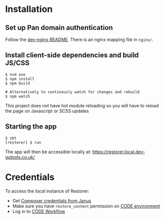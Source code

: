 # Installation

## Set up Pan domain authentication
Follow the [dev-nginx README](https://github.com/guardian/dev-nginx). There is an nginx mapping file in `nginx/`.

## Install client-side dependencies and build JS/CSS

```
$ nvm use
$ npm install
$ npm build

# Alternatively to continously watch for changes and rebuild
$ npm watch
```

This project does not have hot module reloading so you will have to reload the page on Javascript or SCSS updates

## Starting the app
```
$ sbt
[restorer] $ run
```

The app will then be accessible locally at: https://restorer.local.dev-gutools.co.uk/

# Credentials

To access the *local* instance of Restorer:

* Get [Composer credentials from Janus](https://janus.gutools.co.uk/credentials?permissionId=composer-dev)
* Make sure you have `restore_content` permission on [CODE environment](https://permissions.code.dev-gutools.co.uk/admin)
* Log in to [CODE Workflow](https://workflow.code.dev-gutools.co.uk/dashboard)
